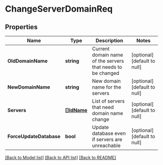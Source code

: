 # ChangeServerDomainReq

## Properties
Name | Type | Description | Notes
------------ | ------------- | ------------- | -------------
**OldDomainName** | **string** | Current domain name of the servers that needs to be changed | [optional] [default to null]
**NewDomainName** | **string** | New domain name for the servers | [optional] [default to null]
**Servers** | [**[]IdName**](IdName.md) | List of servers that need domain name change | [optional] [default to null]
**ForceUpdateDatabase** | **bool** | Update database even if servers are unreachable | [optional] [default to null]

[[Back to Model list]](../README.md#documentation-for-models) [[Back to API list]](../README.md#documentation-for-api-endpoints) [[Back to README]](../README.md)

